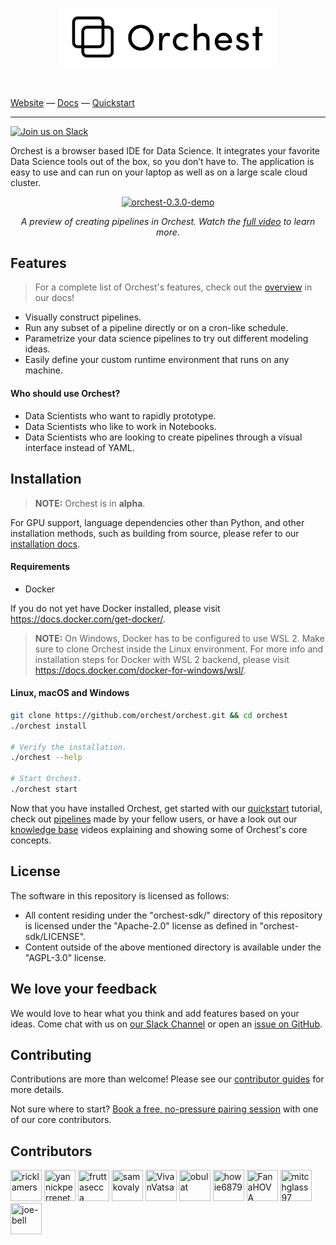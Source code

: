 <p align="center">
<a href="https://orchest.io">
  <img src="docs/source/img/logo.png" width="350px" />
</a>
</p>
<br/>

[Website](https://www.orchest.io) —
[Docs](https://orchest.readthedocs.io/en/stable/) —
[Quickstart](https://orchest.readthedocs.io/en/stable/getting_started/quickstart.html)

---

[![Join us on Slack](https://img.shields.io/badge/%20-Join%20us%20on%20Slack-blue?style=for-the-badge&logo=slack&labelColor=5c5c5c)](https://join.slack.com/t/orchest/shared_invite/zt-g6wooj3r-6XI8TCWJrXvUnXKdIKU_8w)

Orchest is a browser based IDE for Data Science. It integrates your favorite Data Science tools out of the box, so you don’t have to. The application is easy to use and can run on your laptop as well as on a large scale cloud cluster.

<p align="center">
<a target="_blank" href="https://www.youtube.com/watch?v=j0nySMu1-DQ"><img src="https://user-images.githubusercontent.com/1309307/111806797-a2c10300-88d2-11eb-9f21-bf1544f95b34.gif" width="868px" alt="orchest-0.3.0-demo" /></a/></p>
<p align="center">
  <i>A preview of creating pipelines in Orchest. Watch the <a target="_blank" href="https://www.youtube.com/watch?v=j0nySMu1-DQ">full video</a> to learn more</a></i>.
 </p>

## Features

> For a complete list of Orchest's features, check out the
> [overview](https://orchest.readthedocs.io/en/stable/getting_started/overview.html) in our docs!

- Visually construct pipelines.
- Run any subset of a pipeline directly or on a cron-like schedule.
- Parametrize your data science pipelines to try out different modeling ideas.
- Easily define your custom runtime environment that runs on any machine.

#### Who should use Orchest?

- Data Scientists who want to rapidly prototype.
- Data Scientists who like to work in Notebooks.
- Data Scientists who are looking to create pipelines through a visual interface instead of YAML.

## Installation

> **NOTE:** Orchest is in **alpha**.

For GPU support, language dependencies other than Python, and other installation methods, such as
building from source, please refer to our [installation
docs](https://orchest.readthedocs.io/en/stable/getting_started/installation.html).

#### Requirements

- Docker

If you do not yet have Docker installed, please visit https://docs.docker.com/get-docker/.

> **NOTE:** On Windows, Docker has to be configured to use WSL 2. Make sure to clone Orchest inside
> the Linux environment. For more info and installation steps for Docker with WSL 2 backend, please
> visit https://docs.docker.com/docker-for-windows/wsl/.

#### Linux, macOS and Windows

```bash
git clone https://github.com/orchest/orchest.git && cd orchest
./orchest install

# Verify the installation.
./orchest --help

# Start Orchest.
./orchest start
```

Now that you have installed Orchest, get started with our
[quickstart](https://orchest.readthedocs.io/en/stable/getting_started/quickstart.html) tutorial,
check out [pipelines](https://github.com/orchest/awesome-orchest-pipelines) made by your fellow
users, or have a look out our [knowledge base](https://www.orchest.io/knowledge-base) videos
explaining and showing some of Orchest's core concepts.

## License

The software in this repository is licensed as follows:

- All content residing under the "orchest-sdk/" directory of this repository is licensed under the
  "Apache-2.0" license as defined in "orchest-sdk/LICENSE".
- Content outside of the above mentioned directory is available under the "AGPL-3.0" license.

## We love your feedback

We would love to hear what you think and add features based on your ideas. Come chat
with us on [our Slack Channel](https://join.slack.com/t/orchest/shared_invite/zt-g6wooj3r-6XI8TCWJrXvUnXKdIKU_8w)
or open an [issue on GitHub](https://github.com/orchest/orchest/issues).

## Contributing

Contributions are more than welcome! Please see our
[contributor guides](https://orchest.readthedocs.io/en/stable/developer_guide/contributing.html)
for more details.

Not sure where to start? [Book a free, no-pressure pairing session](mailto:rick@orchest.io?subject=Pairing%20session&body=I'd%20like%20to%20do%20a%20pairing%20session!) with one of our core contributors.

## Contributors

<!-- To get src for img: https://api.github.com/users/username -->

<a href="https://github.com/ricklamers"><img src="https://avatars2.githubusercontent.com/u/1309307?v=4" title="ricklamers" width="50" height="50"></a>
<a href="https://github.com/yannickperrenet"><img src="https://avatars0.githubusercontent.com/u/26223174?v=4" title="yannickperrenet" width="50" height="50"></a>
<a href="https://github.com/fruttasecca"><img src="https://avatars3.githubusercontent.com/u/19429509?v=4" title="fruttasecca" width="50" height="50"></a>
<a href="https://github.com/samkovaly"><img src="https://avatars2.githubusercontent.com/u/32314099?v=4" title="samkovaly" width="50" height="50"></a>
<a href="https://github.com/VivanVatsa"><img src="https://avatars0.githubusercontent.com/u/56357691?v=4" title="VivanVatsa" width="50" height="50"></a>
<a href="https://github.com/obulat"><img src="https://avatars1.githubusercontent.com/u/15233243?v=4" title="obulat" width="50" height="50"></a>
<a href="https://github.com/howie6879"><img src="https://avatars.githubusercontent.com/u/17047388?v=4" title="howie6879" width="50" height="50"></a>
<a href="https://github.com/FanaHOVA"><img src="https://avatars.githubusercontent.com/u/6490430?v=4" title="FanaHOVA" width="50" height="50"></a>
<a href="https://github.com/mitchglass97"><img src="https://avatars.githubusercontent.com/u/52224377?v=4" title="mitchglass97" width="50" height="50"></a>
<a href="https://github.com/joe-bell"><img src="https://avatars.githubusercontent.com/u/7349341?v=4" title="joe-bell" width="50" height="50"></a>
